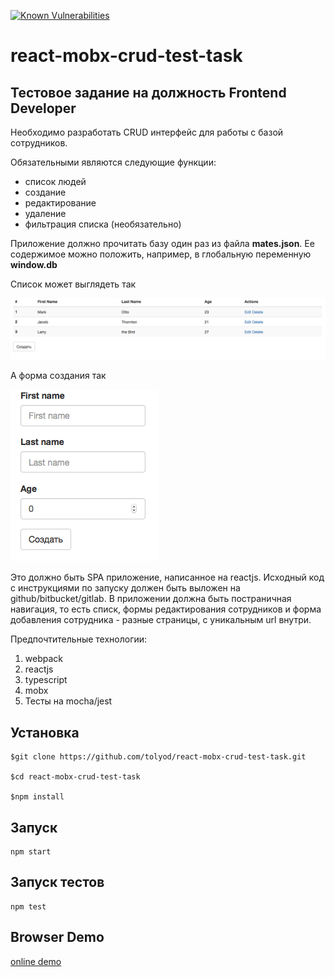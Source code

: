 [![Known Vulnerabilities](https://snyk.io/test/github/tolyod/react-mobx-crud-test-task/badge.svg)](https://snyk.io/test/github/tolyod/react-mobx-crud-test-task)

# react-mobx-crud-test-task
## Тестовое задание на должность Frontend Developer

Необходимо разработать CRUD интерфейс для работы с базой сотрудников.

Обязательными являются следующие функции:

  - список людей
  - создание
  - редактирование
  - удаление
  - фильтрация списка (необязательно)

Приложение должно прочитать базу один раз из файла **mates.json**. Ее содержимое можно положить, например, в глобальную переменную **window.db**

Список может выглядеть так

![List sample](pics/sample_list.png)


А форма создания так

![Create form sample](pics/create_form.png)

Это должно быть SPA приложение, написанное на reactjs. Исходный код с инструкциями по запуску должен быть выложен на github/bitbucket/gitlab.
В приложении должна быть постраничная навигация, то есть списк, формы редактирования сотрудников и форма добавления сотрудника - разные страницы,
с уникальным url внутри.

Предпочтительные технологии:

1. webpack
2. reactjs
3. typescript
4. mobx
5. Тесты на mocha/jest

## Установка

```
$git clone https://github.com/tolyod/react-mobx-crud-test-task.git

$cd react-mobx-crud-test-task

$npm install
```

## Запуск

```
npm start
```

## Запуск тестов
```
npm test
```

## Browser Demo
[online demo](https://tolyod.github.io/react-mobx-crud-test-task/)

